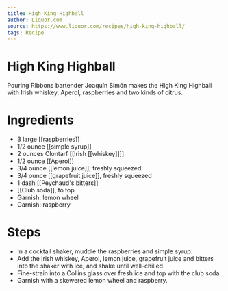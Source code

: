 ```yaml
---
title: High King Highball
author: Liquor.com
source: https://www.liquor.com/recipes/high-king-highball/
tags: Recipe
---
```

# High King Highball
Pouring Ribbons bartender Joaquín Simón makes the High King Highball with Irish whiskey, Aperol, raspberries and two kinds of citrus.
# Ingredients
- 3 large [[raspberries]]
- 1/2 ounce [[simple syrup]]
- 2 ounces Clontarf [[Irish [[whiskey]]]]
- 1/2 ounce [[Aperol]]
- 3/4 ounce [[lemon juice]], freshly squeezed
- 3/4 ounce [[grapefruit juice]], freshly squeezed
- 1 dash [[Peychaud's bitters]]
- [[Club soda]], to top
- Garnish: lemon wheel
- Garnish: raspberry
# Steps
- In a cocktail shaker, muddle the raspberries and simple syrup.
- Add the Irish whiskey, Aperol, lemon juice, grapefruit juice and bitters into the shaker with ice, and shake until well-chilled.
- Fine-strain into a Collins glass over fresh ice and top with the club soda.
- Garnish with a skewered lemon wheel and raspberry.
